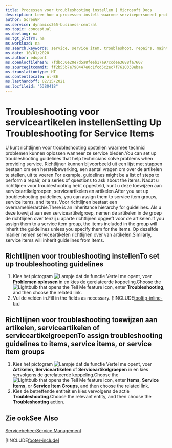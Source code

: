 ```yaml
---
title: Processen voor troubleshooting instellen | Microsoft Docs
description: Leer hoe u processen instelt waarmee servicepersoneel problemen met serviceartikelen kan identificeren en oplossen.
author: SorenGP
ms.service: dynamics365-business-central
ms.topic: conceptual
ms.devlang: na
ms.tgt_pltfrm: na
ms.workload: na
ms.search.keywords: service, service item, troubleshoot, repairs, maintenance
ms.date: 10/01/2020
ms.author: edupont
ms.openlocfilehash: 7fdbc30e20e7d5a8feeb17a97ccdee3688fa7607
ms.sourcegitcommit: ff2b55b7e790447e0c1fcd5c2ec7f7610338ebaa
ms.translationtype: HT
ms.contentlocale: nl-BE
ms.lasthandoff: 02/15/2021
ms.locfileid: "5380418"
---
```

# <a name="setting-up-troubleshooting-for-service-items"></a><span data-ttu-id="e14f6-103">Troubleshooting voor serviceartikelen instellen</span><span class="sxs-lookup"><span data-stu-id="e14f6-103">Setting Up Troubleshooting for Service Items</span></span>
<span data-ttu-id="e14f6-104">U kunt richtlijnen voor troubleshooting opstellen waarmee technici problemen kunnen oplossen wanneer ze service bieden.</span><span class="sxs-lookup"><span data-stu-id="e14f6-104">You can set up troubleshooting guidelines that help technicians solve problems when providing service.</span></span> <span data-ttu-id="e14f6-105">Richtlijnen kunnen bijvoorbeeld uit een lijst met stappen bestaan om een herstelbewerking, een aantal vragen om over de artikelen te stellen, uit te voeren.</span><span class="sxs-lookup"><span data-stu-id="e14f6-105">For example, guidelines might be a list of steps to perform a repair, or a series of questions to ask about the items.</span></span> <span data-ttu-id="e14f6-106">Nadat u richtlijnen voor troubleshooting hebt opgesteld, kunt u deze toewijzen aan serviceartikelgroepen, serviceartikelen en artikelen.</span><span class="sxs-lookup"><span data-stu-id="e14f6-106">After you set up troubleshooting guidelines, you can assign them to service item groups, service items, and items.</span></span> <span data-ttu-id="e14f6-107">Voor richtlijnen bestaat een overnamehiërarchie.</span><span class="sxs-lookup"><span data-stu-id="e14f6-107">There is an inheritance hierarchy for guidelines.</span></span> <span data-ttu-id="e14f6-108">Als u deze toewijst aan een serviceartikelgroep, nemen de artikelen in de groep de richtlijnen over tenzij u aparte richtlijnen opgeeft voor de artikelen.</span><span class="sxs-lookup"><span data-stu-id="e14f6-108">If you assign them to a service item group, the items included in the group will inherit the guidelines unless you specify them for the items.</span></span> <span data-ttu-id="e14f6-109">Op dezelfde manier nemen serviceartikelen richtlijnen over van artikelen.</span><span class="sxs-lookup"><span data-stu-id="e14f6-109">Similarly, service items will inherit guidelines from items.</span></span>  

## <a name="to-set-up-troubleshooting-guidelines"></a><span data-ttu-id="e14f6-110">Richtlijnen voor troubleshooting instellen</span><span class="sxs-lookup"><span data-stu-id="e14f6-110">To set up troubleshooting guidelines</span></span>
1. <span data-ttu-id="e14f6-111">Kies het pictogram ![Lampje dat de functie Vertel me opent](media/ui-search/search_small.png "Vertel me wat u wilt doen"), voer **Problemen oplossen** in en kies de gerelateerde koppeling.</span><span class="sxs-lookup"><span data-stu-id="e14f6-111">Choose the ![Lightbulb that opens the Tell Me feature](media/ui-search/search_small.png "Tell me what you want to do") icon, enter **Troubleshooting**, and then choose the related link.</span></span>  
2. <span data-ttu-id="e14f6-112">Vul de velden in.</span><span class="sxs-lookup"><span data-stu-id="e14f6-112">Fill in the fields as necessary.</span></span> [!INCLUDE[tooltip-inline-tip](includes/tooltip-inline-tip_md.md)]  

## <a name="to-assign-troubleshooting-guidelines-to-items-service-items-or-service-item-groups"></a><span data-ttu-id="e14f6-113">Richtlijnen voor troubleshooting toewijzen aan artikelen, serviceartikelen of serviceartikelgroepen</span><span class="sxs-lookup"><span data-stu-id="e14f6-113">To assign troubleshooting guidelines to items, service items, or service item groups</span></span>
1. <span data-ttu-id="e14f6-114">Kies het pictogram ![Lampje dat de functie Vertel me opent](media/ui-search/search_small.png "Vertel me wat u wilt doen"), voer **Artikelen**, **Serviceartikelen** of **Serviceartikelgroepen** in en kies vervolgens de gerelateerde koppeling.</span><span class="sxs-lookup"><span data-stu-id="e14f6-114">Choose the ![Lightbulb that opens the Tell Me feature](media/ui-search/search_small.png "Tell me what you want to do") icon, enter **Items**, **Service Items**, or **Service Item Groups**, and then choose the related link.</span></span>  
2. <span data-ttu-id="e14f6-115">Kies de betreffende entiteit en kies vervolgens de actie **Troubleshooting**.</span><span class="sxs-lookup"><span data-stu-id="e14f6-115">Choose the relevant entity, and then choose the **Troubleshooting** action.</span></span>  

## <a name="see-also"></a><span data-ttu-id="e14f6-116">Zie ook</span><span class="sxs-lookup"><span data-stu-id="e14f6-116">See Also</span></span>
[<span data-ttu-id="e14f6-117">Servicebeheer</span><span class="sxs-lookup"><span data-stu-id="e14f6-117">Service Management</span></span>](service-service.md)

[!INCLUDE[footer-include](includes/footer-banner.md)]